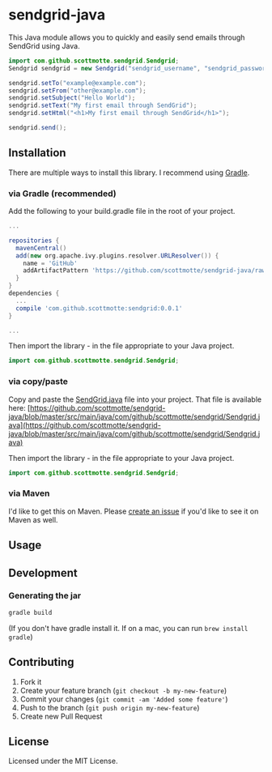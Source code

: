 # sendgrid-java

This Java module allows you to quickly and easily send emails through SendGrid using Java.

```java
import com.github.scottmotte.sendgrid.Sendgrid;
Sendgrid sendgrid = new Sendgrid("sendgrid_username", "sendgrid_password");

sendgrid.setTo("example@example.com");
sendgrid.setFrom("other@example.com");
sendgrid.setSubject("Hello World");
sendgrid.setText("My first email through SendGrid");
sendgrid.setHtml("<h1>My first email through SendGrid</h1>");

sendgrid.send();
```

## Installation

There are multiple ways to install this library. I recommend using [Gradle](http://www.gradle.org).

### via Gradle (recommended)

Add the following to your build.gradle file in the root of your project.

```groovy
...

repositories {
  mavenCentral()
  add(new org.apache.ivy.plugins.resolver.URLResolver()) {
    name = 'GitHub'
    addArtifactPattern 'https://github.com/scottmotte/sendgrid-java/raw/master/repo/com/github/scottmotte/sendgrid/0.0.1/sendgrid-0.0.1-jar.jar'
  }
}
dependencies {
  ...
  compile 'com.github.scottmotte:sendgrid:0.0.1'
}

...
```

Then import the library - in the file appropriate to your Java project.

```java
import com.github.scottmotte.sendgrid.Sendgrid;
```

### via copy/paste

Copy and paste the [SendGrid.java](https://github.com/scottmotte/sendgrid-java/blob/master/src/main/java/com/github/scottmotte/sendgrid/Sendgrid.java) file into your project. That file is available here: [https://github.com/scottmotte/sendgrid-java/blob/master/src/main/java/com/github/scottmotte/sendgrid/Sendgrid.java](https://github.com/scottmotte/sendgrid-java/blob/master/src/main/java/com/github/scottmotte/sendgrid/Sendgrid.java)

Then import the library - in the file appropriate to your Java project.

```java
import com.github.scottmotte.sendgrid.Sendgrid;
```

### via Maven

I'd like to get this on Maven. Please [create an issue](https://github.com/scottmotte/sendgrid-java/issues/new) if you'd like to see it on Maven as well. 

## Usage

## Development

### Generating the jar

```bash
gradle build
```

(If you don't have gradle install it. If on a mac, you can run `brew install gradle`) 

## Contributing

1. Fork it
2. Create your feature branch (`git checkout -b my-new-feature`)
3. Commit your changes (`git commit -am 'Added some feature'`)
4. Push to the branch (`git push origin my-new-feature`)
5. Create new Pull Request

## License

Licensed under the MIT License.
